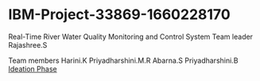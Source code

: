 # IBM-Project-33869-1660228170
Real-Time River Water Quality Monitoring and Control System
Team leader
Rajashree.S

Team members
Harini.K
Priyadharshini.M.R
Abarna.S
Priyadharshini.B
<a href="https://github.com/IBM-EPBL/IBM-Project-33869-1660228170/tree/main/Project%20Design%20%26%20Planning/Ideation%20Phase">Ideation Phase</a>

